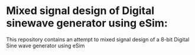 # Mixed signal design of Digital sinewave generator using eSim:
This repository contains an attempt to mixed signal design of a 8-bit Digital Sine wave generator using eSim
